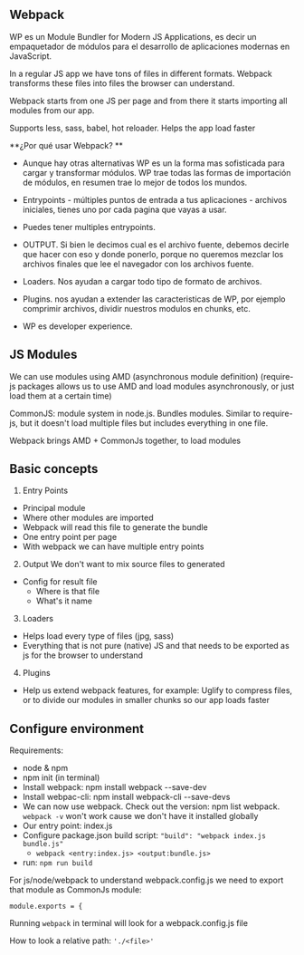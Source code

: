 ## Webpack
WP es un Module Bundler for Modern JS Applications, es decir un empaquetador de módulos para el desarrollo de aplicaciones modernas en JavaScript.

In a regular JS app we have tons of files in different formats. Webpack transforms these files into files the browser can understand.

Webpack starts from one JS per page and from there it starts importing all modules from our app.

Supports less, sass, babel, hot reloader. Helps the app load faster

**¿Por qué usar Webpack? **

- Aunque hay otras alternativas WP es un la forma mas sofisticada para cargar y transformar módulos. WP trae todas las formas de importación de módulos, en resumen trae lo mejor de todos los mundos.

- Entrypoints - múltiples puntos de entrada a tus aplicaciones - archivos iniciales, tienes uno por cada pagina que vayas a usar.

- Puedes tener multiples entrypoints.

- OUTPUT. Si bien le decimos cual es el archivo fuente, debemos decirle que hacer con eso y donde ponerlo, porque no queremos mezclar los archivos finales que lee el navegador con los archivos fuente.

- Loaders. Nos ayudan a cargar todo tipo de formato de archivos.

- Plugins. nos ayudan a extender las caracteristicas de WP, por ejemplo comprimir archivos, dividir nuestros modulos en chunks, etc.

- WP es developer experience.

## JS Modules
We can use modules using AMD (asynchronous module definition) (require-js packages allows us to use AMD and load modules asynchronously, or just load them at a certain time)

CommonJS: module system in node.js. Bundles modules. Similar to require-js, but it doesn't load multiple files but includes everything in one file.

Webpack brings AMD + CommonJs together, to load modules

## Basic concepts
1. Entry Points
  - Principal module
  - Where other modules are imported
  - Webpack will read this file to generate the bundle
  - One entry point per page
  - With webpack we can have multiple entry points

2. Output
  We don't want to mix source files to generated
  - Config for result file
    - Where is that file
    - What's it name

3. Loaders
  - Helps load every type of files (jpg, sass)
  - Everything that is not pure (native) JS and that needs to be exported as js for the browser to understand

4. Plugins
  - Help us extend webpack features, for example: Uglify to compress files, or to divide our modules in smaller chunks so our app loads faster

## Configure environment
Requirements:
- node & npm
- npm init (in terminal)
- Install webpack: npm install webpack --save-dev
- Install webpac-cli: npm install webpack-cli --save-devs
- We can now use webpack. Check out the version: npm list webpack. `webpack -v` won't work cause we don't have it installed globally
- Our entry point: index.js
- Configure package.json build script: `"build": "webpack index.js bundle.js"`
  - `webpack <entry:index.js> <output:bundle.js>`
- run: `npm run build`

For js/node/webpack to understand webpack.config.js we need to export that module as CommonJs module:

`module.exports = {`

Running `webpack` in terminal will look for a webpack.config.js file

How to look a relative path: `'./<file>'`